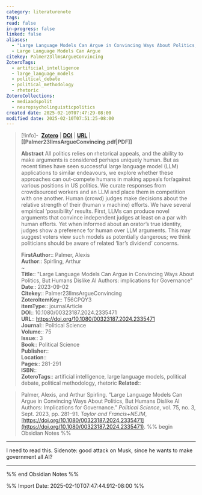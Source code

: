 ```yaml
---
category: literaturenote
tags: 
read: false
in-progress: false
linked: false
aliases:
  - "Large Language Models Can Argue in Convincing Ways About Politics, But Humans Dislike AI Authors: implications for Governance"
  - Large Language Models Can Argue
citekey: Palmer23llmsArgueConvincing
ZoteroTags:
  - artificial_intelligence
  - large_language_models
  - political_debate
  - political_methodology
  - rhetoric
ZoteroCollections:
  - mediaadspolit
  - neuropsycholinguisticpolitics
created date: 2025-02-10T07:47:29-08:00
modified date: 2025-02-10T07:51:25-08:00
---
```


> [!info]- &nbsp;[**Zotero**](zotero://select/library/items/T56CPQY3)  | [**DOI**](https://doi.org/10.1080/00323187.2024.2335471)  | [**URL**](https://doi.org/10.1080/00323187.2024.2335471) | **[[Palmer23llmsArgueConvincing.pdf|PDF]]**
>
> 
> **Abstract**
> All politics relies on rhetorical appeals, and the ability to make arguments is considered perhaps uniquely human. But as recent times have seen successful large language model (LLM) applications to similar endeavours, we explore whether these approaches can out-compete humans in making appeals for/against various positions in US politics. We curate responses from crowdsourced workers and an LLM and place them in competition with one another. Human (crowd) judges make decisions about the relative strength of their (human v machine) efforts. We have several empirical ‘possibility’ results. First, LLMs can produce novel arguments that convince independent judges at least on a par with human efforts. Yet when informed about an orator’s true identity, judges show a preference for human over LLM arguments. This may suggest voters view such models as potentially dangerous; we think politicians should be aware of related ‘liar’s dividend’ concerns.
> 
> 
> **FirstAuthor**:: Palmer, Alexis  
> **Author**:: Spirling, Arthur  
~    
> **Title**:: "Large Language Models Can Argue in Convincing Ways About Politics, But Humans Dislike AI Authors: implications for Governance"  
> **Date**:: 2023-09-02  
> **Citekey**:: Palmer23llmsArgueConvincing  
> **ZoteroItemKey**:: T56CPQY3  
> **itemType**:: journalArticle  
> **DOI**:: 10.1080/00323187.2024.2335471  
> **URL**:: https://doi.org/10.1080/00323187.2024.2335471  
> **Journal**:: Political Science  
> **Volume**:: 75  
> **Issue**:: 3  
> **Book**:: Political Science  
> **Publisher**::   
> **Location**::    
> **Pages**:: 281-291  
> **ISBN**::   
> **ZoteroTags**:: artificial intelligence, large language models, political debate, political methodology, rhetoric
> **Related**:: 

> Palmer, Alexis, and Arthur Spirling. “Large Language Models Can Argue in Convincing Ways About Politics, But Humans Dislike AI Authors: Implications for Governance.” _Political Science_, vol. 75, no. 3, Sept. 2023, pp. 281–91. _Taylor and Francis+NEJM_, [https://doi.org/10.1080/00323187.2024.2335471](https://doi.org/10.1080/00323187.2024.2335471).
%% begin Obsidian Notes %%
___
I need to read this.
Sidenote: good attack on Musk, since he wants to make government all AI?
___
%% end Obsidian Notes %%


%% Import Date: 2025-02-10T07:47:44.912-08:00 %%
